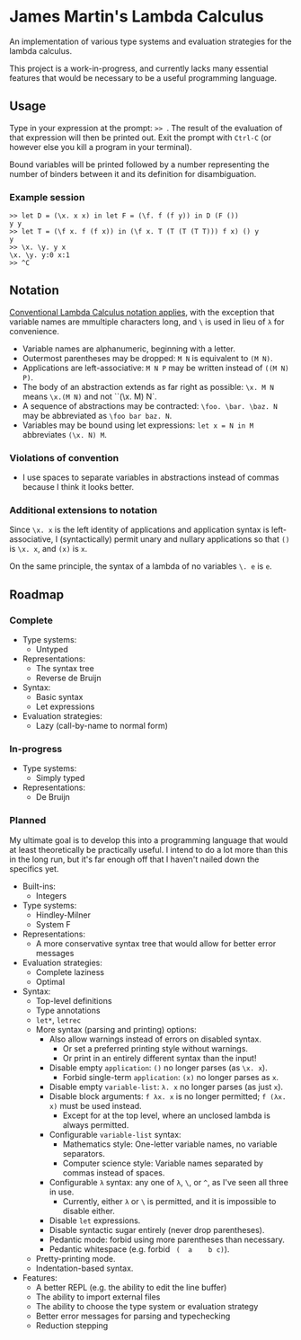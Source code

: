 # James Martin's Lambda Calculus
An implementation of various type systems and evaluation strategies
for the lambda calculus.

This project is a work-in-progress, and currently lacks many essential features
that would be necessary to be a useful programming language.

## Usage
Type in your expression at the prompt: `>> `.
The result of the evaluation of that expression will then be printed out.
Exit the prompt with `Ctrl-C` (or however else you kill a program in your terminal).

Bound variables will be printed followed by a number representing the number of binders
between it and its definition for disambiguation.

### Example session
```
>> let D = (\x. x x) in let F = (\f. f (f y)) in D (F ())
y y
>> let T = (\f x. f (f x)) in (\f x. T (T (T (T T))) f x) () y
y
>> \x. \y. y x
\x. \y. y:0 x:1
>> ^C
```

## Notation
[Conventional Lambda Calculus notation applies](https://en.wikipedia.org/wiki/Lambda_calculus_definition#Notation),
with the exception that variable names are mmultiple characters long,
and `\` is used in lieu of `λ` for convenience.

* Variable names are alphanumeric, beginning with a letter.
* Outermost parentheses may be dropped: `M N` is equivalent to `(M N)`.
* Applications are left-associative: `M N P` may be written instead of `((M N) P)`.
* The body of an abstraction extends as far right as possible: `\x. M N` means `\x.(M N)` and not ``(\x. M) N`.
* A sequence of abstractions may be contracted: `\foo. \bar. \baz. N` may be abbreviated as `\foo bar baz. N`.
* Variables may be bound using let expressions: `let x = N in M` abbreviates `(\x. N) M`.

### Violations of convention
* I use spaces to separate variables in abstractions instead of commas because I think it looks better.

### Additional extensions to notation
Since `\x. x` is the left identity of applications and application syntax is left-associative,
I (syntactically) permit unary and nullary applications so that `()` is `\x. x`, and `(x)` is `x`.

On the same principle, the syntax of a lambda of no variables `\. e` is `e`.

## Roadmap
### Complete
* Type systems:
  * Untyped
* Representations:
  * The syntax tree
  * Reverse de Bruijn
* Syntax:
  * Basic syntax
  * Let expressions
* Evaluation strategies:
  * Lazy (call-by-name to normal form)
  
### In-progress
* Type systems:
  * Simply typed
* Representations:
  * De Bruijn

### Planned
My ultimate goal is to develop this into a programming language
that would at least theoretically be practically useful.
I intend to do a lot more than this in the long run,
but it's far enough off that I haven't nailed down the specifics yet.

* Built-ins:
  * Integers
* Type systems:
  * Hindley-Milner
  * System F
* Representations:
  * A more conservative syntax tree that would allow for better error messages
* Evaluation strategies:
  * Complete laziness
  * Optimal
* Syntax:
  * Top-level definitions
  * Type annotations
  * `let*`, `letrec`
  * More syntax (parsing and printing) options:
    * Also allow warnings instead of errors on disabled syntax.
      * Or set a preferred printing style without warnings.
      * Or print in an entirely different syntax than the input!
    * Disable empty `application`: `()` no longer parses (as `\x. x`).
      * Forbid single-term `application`: `(x)` no longer parses as `x`.
    * Disable empty `variable-list`: `λ. x` no longer parses (as just `x`).
    * Disable block arguments: `f λx. x` is no longer permitted; `f (λx. x)` must be used instead.
      * Except for at the top level, where an unclosed lambda is always permitted.
    * Configurable `variable-list` syntax:
      * Mathematics style: One-letter variable names, no variable separators.
      * Computer science style: Variable names separated by commas instead of spaces.
    * Configurable `λ` syntax: any one of `λ`, `\`, or `^`, as I've seen all three in use.
      * Currently, either `λ` or `\` is permitted, and it is impossible to disable either.
    * Disable `let` expressions.
    * Disable syntactic sugar entirely (never drop parentheses).
    * Pedantic mode: forbid using more parentheses than necessary.
    * Pedantic whitespace (e.g. forbid ` (  a    b c)`).
  * Pretty-printing mode.
  * Indentation-based syntax.
* Features:
  * A better REPL (e.g. the ability to edit the line buffer)
  * The ability to import external files
  * The ability to choose the type system or evaluation strategy
  * Better error messages for parsing and typechecking
  * Reduction stepping

